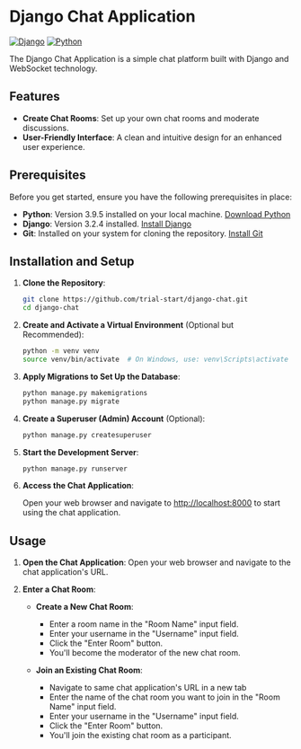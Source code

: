 # Django Chat Application

[![Django](https://img.shields.io/badge/Django-4.2.4-brightgreen.svg)](https://www.djangoproject.com/)
[![Python](https://img.shields.io/badge/Python-3.11.5-blue.svg)](https://www.python.org/)

The Django Chat Application is a simple chat platform built with Django and WebSocket technology.

## Features

- **Create Chat Rooms**: Set up your own chat rooms and moderate discussions.
- **User-Friendly Interface**: A clean and intuitive design for an enhanced user experience.

## Prerequisites

Before you get started, ensure you have the following prerequisites in place:

- **Python**: Version 3.9.5 installed on your local machine. [Download Python](https://www.python.org/downloads/)
- **Django**: Version 3.2.4 installed. [Install Django](https://www.djangoproject.com/download/)
- **Git**: Installed on your system for cloning the repository. [Install Git](https://git-scm.com/downloads)

## Installation and Setup

1. **Clone the Repository**:

    ```bash
    git clone https://github.com/trial-start/django-chat.git
    cd django-chat
    ```

2. **Create and Activate a Virtual Environment** (Optional but Recommended):

    ```bash
    python -m venv venv
    source venv/bin/activate  # On Windows, use: venv\Scripts\activate
    ```

3. **Apply Migrations to Set Up the Database**:

    ```bash
    python manage.py makemigrations
    python manage.py migrate
    ```

4. **Create a Superuser (Admin) Account** (Optional):

    ```bash
    python manage.py createsuperuser
    ```

5. **Start the Development Server**:

    ```bash
    python manage.py runserver
    ```

6. **Access the Chat Application**:

    Open your web browser and navigate to [http://localhost:8000](http://localhost:8000) to start using the chat application.

## Usage

1. **Open the Chat Application**: Open your web browser and navigate to the chat application's URL.

2. **Enter a Chat Room**:
   - **Create a New Chat Room**:
     - Enter a room name in the "Room Name" input field.
     - Enter your username in the "Username" input field.
     - Click the "Enter Room" button.
     - You'll become the moderator of the new chat room.

   - **Join an Existing Chat Room**:
     - Navigate to same chat application's URL in a new tab
     - Enter the name of the chat room you want to join in the "Room Name" input field.
     - Enter your username in the "Username" input field.
     - Click the "Enter Room" button.
     - You'll join the existing chat room as a participant.




